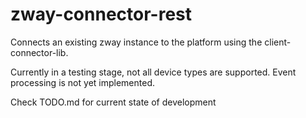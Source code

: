 # zway-connector-rest

Connects an existing zway instance to the platform using the client-connector-lib.

Currently in a testing stage, not all device types are supported. Event processing is not yet implemented.

Check TODO.md for current state of development
